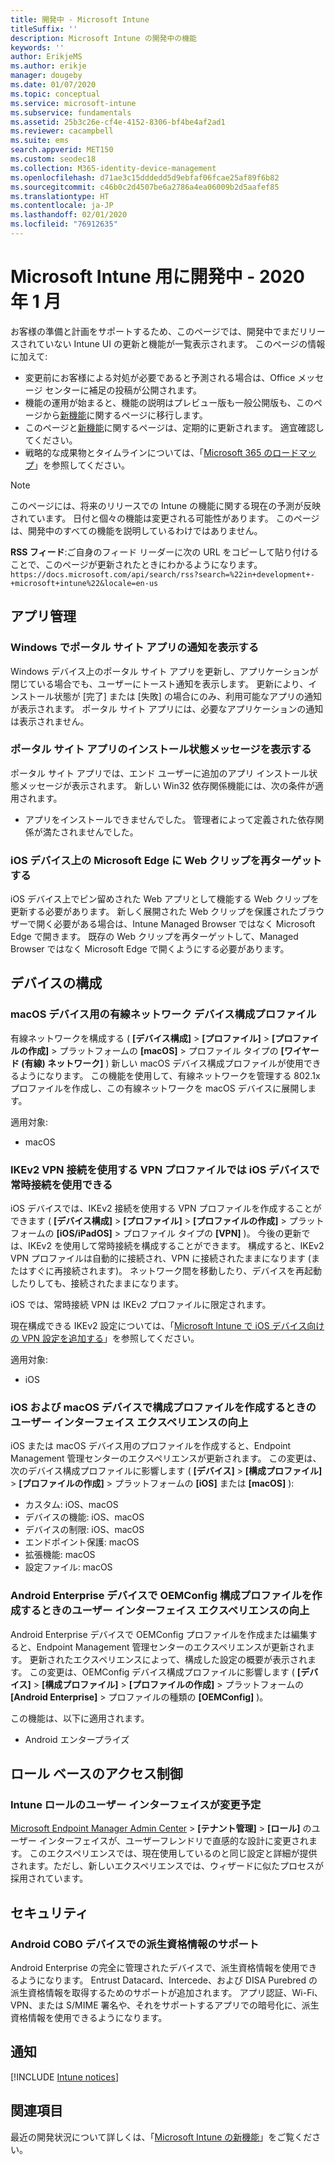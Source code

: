```yaml
---
title: 開発中 - Microsoft Intune
titleSuffix: ''
description: Microsoft Intune の開発中の機能
keywords: ''
author: ErikjeMS
ms.author: erikje
manager: dougeby
ms.date: 01/07/2020
ms.topic: conceptual
ms.service: microsoft-intune
ms.subservice: fundamentals
ms.assetid: 25b3c26e-cf4e-4152-8306-bf4be4af2ad1
ms.reviewer: cacampbell
ms.suite: ems
search.appverid: MET150
ms.custom: seodec18
ms.collection: M365-identity-device-management
ms.openlocfilehash: d71ae3c15dddedd5d9ebfaf06fcae25af89f6b82
ms.sourcegitcommit: c46b0c2d4507be6a2786a4ea06009b2d5aafef85
ms.translationtype: HT
ms.contentlocale: ja-JP
ms.lasthandoff: 02/01/2020
ms.locfileid: "76912635"
---
```

# <a name="in-development-for-microsoft-intune---january-2020"></a>Microsoft Intune 用に開発中 - 2020 年 1 月

お客様の準備と計画をサポートするため、このページでは、開発中でまだリリースされていない Intune UI の更新と機能が一覧表示されます。 このページの情報に加えて: 

- 変更前にお客様による対処が必要であると予測される場合は、Office メッセージ センターに補足の投稿が公開されます。
- 機能の運用が始まると、機能の説明はプレビュー版も一般公開版も、このページから[新機能](whats-new.md)に関するページに移行します。
- このページと[新機能](whats-new.md)に関するページは、定期的に更新されます。 適宜確認してください。
- 戦略的な成果物とタイムラインについては、「[Microsoft 365 のロードマップ](https://www.microsoft.com/microsoft-365/roadmap?rtc=2&filters=EMS)」を参照してください。

> [!NOTE]
> このページには、将来のリリースでの Intune の機能に関する現在の予測が反映されています。 日付と個々の機能は変更される可能性があります。 このページは、開発中のすべての機能を説明しているわけではありません。

**RSS フィード**:ご自身のフィード リーダーに次の URL をコピーして貼り付けることで、このページが更新されたときにわかるようになります。`https://docs.microsoft.com/api/search/rss?search=%22in+development+-+microsoft+intune%22&locale=en-us`

<!--
## What's coming to Intune in the Azure portal 
## What's coming to Intune apps
## Notices
-->

<!-- Common categories:  
## App management
## Device configuration
## Device enrollment
## Device management
## Intune apps
## Monitor and troubleshoot
## Role-based access control
## Security

-->
 
<!-- ***********************************************-->
## <a name="app-management"></a>アプリ管理

### <a name="display-notifications-for-the-company-portal-app-on-windows---1808082----"></a>Windows でポータル サイト アプリの通知を表示する<!-- 1808082  -->
Windows デバイス上のポータル サイト アプリを更新し、アプリケーションが閉じている場合でも、ユーザーにトースト通知を表示します。 更新により、インストール状態が [完了] または [失敗] の場合にのみ、利用可能なアプリの通知が表示されます。 ポータル サイト アプリには、必要なアプリケーションの通知は表示されません。 

### <a name="display-installation-status-messages-for-the-company-portal-app---2514416----"></a>ポータル サイト アプリのインストール状態メッセージを表示する<!-- 2514416  -->
ポータル サイト アプリでは、エンド ユーザーに追加のアプリ インストール状態メッセージが表示されます。 新しい Win32 依存関係機能には、次の条件が適用されます。
- アプリをインストールできませんでした。 管理者によって定義された依存関係が満たされませんでした。

### <a name="retarget-web-clips-to-microsoft-edge-on-ios-devices---5455276---"></a>iOS デバイス上の Microsoft Edge に Web クリップを再ターゲットする<!-- 5455276 -->
iOS デバイス上でピン留めされた Web アプリとして機能する Web クリップを更新する必要があります。 新しく展開された Web クリップを保護されたブラウザーで開く必要がある場合は、Intune Managed Browser ではなく Microsoft Edge で開きます。 既存の Web クリップを再ターゲットして、Managed Browser ではなく Microsoft Edge で開くようにする必要があります。 


<!-- ***********************************************-->
## <a name="device-configuration"></a>デバイスの構成

### <a name="wired-network-device-configuration-profiles-for-macos-devices---3508686----"></a>macOS デバイス用の有線ネットワーク デバイス構成プロファイル<!-- 3508686  -->
有線ネットワークを構成する ( **[デバイス構成]**  >  **[プロファイル]**  >  **[プロファイルの作成]**  >  プラットフォームの **[macOS]** > プロファイル タイプの **[ワイヤード (有線) ネットワーク]** ) 新しい macOS デバイス構成プロファイルが使用できるようになります。 この機能を使用して、有線ネットワークを管理する 802.1x プロファイルを作成し、この有線ネットワークを macOS デバイスに展開します。

適用対象:
- macOS

### <a name="vpn-profiles-with-ikev2-vpn-connections-can-use-always-on-with-ios-devices----1947932-idready---"></a>IKEv2 VPN 接続を使用する VPN プロファイルでは iOS デバイスで常時接続を使用できる <!-- 1947932 idready -->
iOS デバイスでは、IKEv2 接続を使用する VPN プロファイルを作成することができます ( **[デバイス構成]**  >  **[プロファイル]**  >  **[プロファイルの作成]**  >  プラットフォームの **[iOS/iPadOS]** > プロファイル タイプの **[VPN]** )。 今後の更新では、IKEv2 を使用して常時接続を構成することができます。 構成すると、IKEv2 VPN プロファイルは自動的に接続され、VPN に接続されたままになります (またはすぐに再接続されます)。 ネットワーク間を移動したり、デバイスを再起動したりしても、接続されたままになります。

iOS では、常時接続 VPN は IKEv2 プロファイルに限定されます。

現在構成できる IKEv2 設定については、「[Microsoft Intune で iOS デバイス向けの VPN 設定を追加する](../configuration/vpn-settings-ios.md#ikev2-settings)」を参照してください。

適用対象:
- iOS

### <a name="improved-user-interface-experience-when-creating-configuration-profiles-on-ios-and-macos-devices---5569008-5569039-5569057-5569110-5569116-5569131-5569139-5569153-5859984-idready---"></a>iOS および macOS デバイスで構成プロファイルを作成するときのユーザー インターフェイス エクスペリエンスの向上<!-- 5569008-5569039-5569057-5569110-5569116-5569131-5569139-5569153-5859984 idready -->
iOS または macOS デバイス用のプロファイルを作成すると、Endpoint Management 管理センターのエクスペリエンスが更新されます。 この変更は、次のデバイス構成プロファイルに影響します ( **[デバイス]**  >  **[構成プロファイル]**  >  **[プロファイルの作成]**  >  プラットフォームの **[iOS]** または **[macOS]** ):

- カスタム: iOS、macOS
- デバイスの機能: iOS、macOS
- デバイスの制限: iOS、macOS
- エンドポイント保護: macOS
- 拡張機能: macOS
- 設定ファイル: macOS

### <a name="improved-user-interface-experience-when-creating-oemconfig-configuration-profiles-on-android-enterprise-devices---5568645-idready----"></a>Android Enterprise デバイスで OEMConfig 構成プロファイルを作成するときのユーザー インターフェイス エクスペリエンスの向上<!-- 5568645 idready  -->
Android Enterprise デバイスで OEMConfig プロファイルを作成または編集すると、Endpoint Management 管理センターのエクスペリエンスが更新されます。 更新されたエクスペリエンスによって、構成した設定の概要が表示されます。 この変更は、OEMConfig デバイス構成プロファイルに影響します ( **[デバイス]**  >  **[構成プロファイル]**  >  **[プロファイルの作成]**  >  プラットフォームの **[Android Enterprise]** > プロファイルの種類の **[OEMConfig]** )。

この機能は、以下に適用されます。
- Android エンタープライズ 

<!-- ***********************************************-->
<!--## Device enrollment-->



<!-- ***********************************************-->
<!--## Device management-->



<!-- ***********************************************-->
<!--## Intune apps-->
 

<!-- ***********************************************-->

<!--
## Monitoring and troubleshooting
-->


<!-- ***********************************************-->
## <a name="role-based-access-control"></a>ロール ベースのアクセス制御

### <a name="intune-roles-user-interface-changes-coming--5801612-idready--"></a>Intune ロールのユーザー インターフェイスが変更予定<!--5801612 idready-->
[Microsoft Endpoint Manager Admin Center](https://go.microsoft.com/fwlink/?linkid=2109431) >  **[テナント管理]**  >  **[ロール]** のユーザー インターフェイスが、ユーザーフレンドリで直感的な設計に変更されます。 このエクスペリエンスでは、現在使用しているのと同じ設定と詳細が提供されます。ただし、新しいエクスペリエンスでは、ウィザードに似たプロセスが採用されています。


<!-- ***********************************************-->
## <a name="security"></a>セキュリティ

### <a name="derived-credentials-support-on-android-cobo-devices--4839592--"></a>Android COBO デバイスでの派生資格情報のサポート<!--4839592-->
Android Enterprise の完全に管理されたデバイスで、派生資格情報を使用できるようになります。 Entrust Datacard、Intercede、および DISA Purebred の派生資格情報を取得するためのサポートが追加されます。 アプリ認証、Wi-Fi、VPN、または S/MIME 署名や、それをサポートするアプリでの暗号化に、派生資格情報を使用できるようになります。 

<!-- ***********************************************-->
## <a name="notices"></a>通知

[!INCLUDE [Intune notices](../includes/intune-notices.md)]

## <a name="see-also"></a>関連項目
最近の開発状況について詳しくは、「[Microsoft Intune の新機能](whats-new.md)」をご覧ください。


